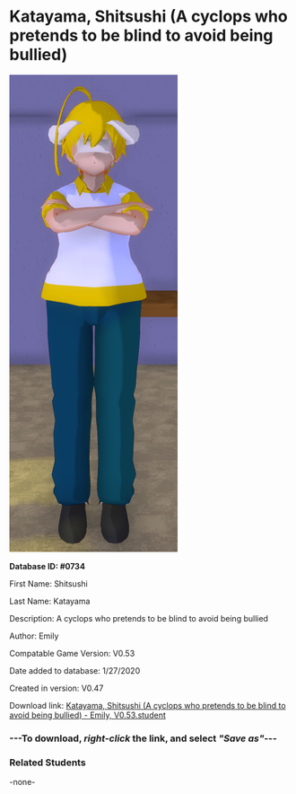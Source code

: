 # Katayama, Shitsushi (A cyclops who pretends to be blind to avoid being bullied)

<img src="../../Files/Images/Katayama, Shitsushi (A cyclops who pretends to be blind to avoid being bullied).png" title="Katayama, Shitsushi (A cyclops who pretends to be blind to avoid being bullied) - Emily, V0.53">

**Database ID: #0734**

First Name: Shitsushi

Last Name: Katayama

Description: A cyclops who pretends to be blind to avoid being bullied

Author: Emily

Compatable Game Version: V0.53

Date added to database: 1/27/2020

Created in version: V0.47

Download link: <a href="https://raw.githubusercontent.com/Arbiter1223/Daigaku-Gurashi-Custom-Students/master/Files/Student%20Files/Katayama%2C%20Shitsushi%20(A%20cyclops%20who%20pretends%20to%20be%20blind%20to%20avoid%20being%20bullied)%20-%20Emily%2C%20V0.53.student">Katayama, Shitsushi (A cyclops who pretends to be blind to avoid being bullied) - Emily, V0.53.student</a>

### ---**To download, _right-click_ the link, and select _"Save as"_**---

### Related Students

-none-
